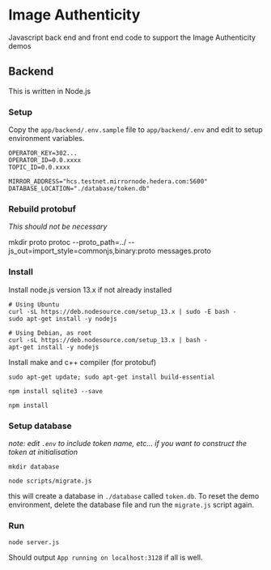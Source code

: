 # Image Authenticity

Javascript back end and front end code to support the Image Authenticity demos

## Backend

This is written in Node.js

### Setup

Copy the `app/backend/.env.sample` file to `app/backend/.env` and edit to setup environment variables.

```
OPERATOR_KEY=302...
OPERATOR_ID=0.0.xxxx
TOPIC_ID=0.0.xxxx

MIRROR_ADDRESS="hcs.testnet.mirrornode.hedera.com:5600"
DATABASE_LOCATION="./database/token.db"
```

### Rebuild protobuf

_This should not be necessary_

mkdir proto
protoc --proto_path=../ --js_out=import_style=commonjs,binary:proto messages.proto

### Install

Install node.js version 13.x if not already installed

```shell script
# Using Ubuntu
curl -sL https://deb.nodesource.com/setup_13.x | sudo -E bash -
sudo apt-get install -y nodejs

# Using Debian, as root
curl -sL https://deb.nodesource.com/setup_13.x | bash -
apt-get install -y nodejs
```

Install make and c++ compiler (for protobuf)

```shell script
sudo apt-get update; sudo apt-get install build-essential
```

```shell script
npm install sqlite3 --save

npm install
```

### Setup database

_note: edit `.env` to include token name, etc... if you want to construct the token at initialisation_
```
mkdir database

node scripts/migrate.js
```

this will create a database in `./database` called `token.db`.
To reset the demo environment, delete the database file and run the `migrate.js` script again.

### Run

```
node server.js
```

Should output `App running on localhost:3128` if all is well.
